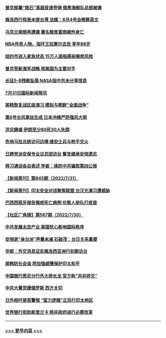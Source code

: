 #### [普京部署“锆石”高超音速导弹 俄黑海舰队总部被袭](../pages/prog202/a103491543.md?t=08010801) 
#### [佩洛西行程表未提台湾 法媒：8月4号会晤蔡英文](../pages/prog202/a103491547.md?t=08010801) 
#### [乌克兰南部再遭袭 著名粮食富商被炸身亡](../pages/prog202/a103491549.md?t=08010801) 
#### [NBA传奇人物、指环王拉塞尔去世 享年88岁](../pages/prog202/a103491526.md?t=08010801) 
#### [纽约市进入紧急状态 15万人面临感染猴痘风险](../pages/prog202/a103491502.md?t=08010801) 
#### [普京签新海军战略 视美国为主要对手](../pages/prog202/a103491396.md?t=08010801) 
#### [长征5-B残骸坠落 NASA指中共未分享信息](../pages/prog202/a103491411.md?t=08010801) 
#### [7月31日国际新闻简讯](../pages/prog202/a103491415.md?t=08010801) 
#### [美韩恢复战区级演习 模拟与朝鲜“全面战争”](../pages/prog202/a103491392.md?t=08010801) 
#### [第6号台风翠丝生成 日本冲绳严防强风大雨](../pages/prog202/a103491372.md?t=08010801) 
#### [洪灾肆虐 伊朗至少80死30人失踪](../pages/prog202/a103491302.md?t=08010801) 
#### [危地马拉总统访问边境 维安士兵与枪手交火](../pages/prog202/a103491283.md?t=08010801) 
#### [日跨党派安保专业议员团访台 誓言继承安倍遗志](../pages/prog202/a103491220.md?t=08010801) 
#### [拜习通话各自表述 学者：续防中共骗取第四公报](../pages/prog202/a103491186.md?t=08010801) 
#### [【新闻周刊】第845期（2022/7/31）](../pages/prog202/a103491192.md?t=08010801) 
#### [【新闻周刊】印太安全对话聚焦联盟 台汉光演习遭威胁](../pages/prog202/a103491175.md?t=08010801) 
#### [巴西西班牙报告猴痘死亡病例 伦敦人排队打疫苗](../pages/prog202/a103491090.md?t=08010801) 
#### [【社区广角镜】第567期（2022/7/30）](../pages/prog202/a103491055.md?t=08010801) 
#### [中共发展太空产业  美国忧心影响国际秩序](../pages/prog202/a103490927.md?t=08010801) 
#### [安倍逝“亲台派”声量未减 石破茂：台日关系重要](../pages/prog202/a103490923.md?t=08010801) 
#### [华邮：外交消息证实佩洛西亚洲行初期访台](../pages/prog202/a103490921.md?t=08010801) 
#### [美韩防长会谈 将加强威慑保护印太和平](../pages/prog202/a103490924.md?t=08010801) 
#### [中国银行悉尼分行外大排长龙 官方称“并非挤兑”](../pages/prog202/a103490896.md?t=08010801) 
#### [中共大量货援俄罗斯 西方关切](../pages/prog202/a103490919.md?t=08010801) 
#### [日外相吁提高警惕 “蛮力逻辑”正风行印太地区](../pages/prog202/a103490813.md?t=08010801) 
#### [世界银行拒助斯里兰卡 除非政府进行必要改革](../pages/prog202/a103490816.md?t=08010801) 

----
#### [ >>> 更早内容 <<< ](../indexes/prog202-earlier.md)
